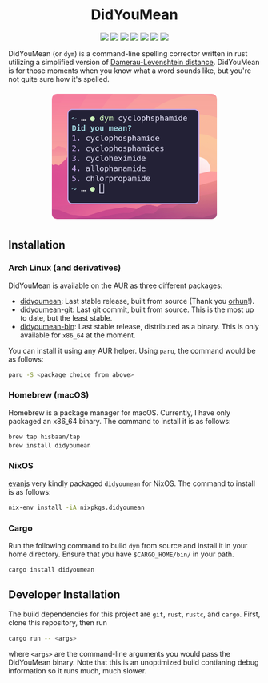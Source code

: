 <h1 align="center">DidYouMean</h1>

<p align="center">
    <a href="LICENSE"><img src="https://img.shields.io/badge/license-GPL3-13233a?style=for-the-badge" /></a>
    <a href="https://github.com/hisbaan/didyoumean/actions"><img src="https://img.shields.io/github/workflow/status/hisbaan/didyoumean/tests?style=for-the-badge" /></a>
    <a href="https://aur.archlinux.org/packages/didyoumean/"> <img src="https://img.shields.io/aur/version/didyoumean?color=1793d1&label=AUR&logo=arch-linux&style=for-the-badge" /></a>
    <a href="https://aur.archlinux.org/packages/didyoumean-bin/"> <img src="https://img.shields.io/aur/version/didyoumean-bin?color=1793d1&label=AUR-bin&logo=arch-linux&style=for-the-badge" /></a>
    <a href="https://github.com/NixOS/nixpkgs/tree/master/pkgs/tools/misc/didyoumean"><img src="https://img.shields.io/badge/dynamic/json?color=5277c3&label=NixOS&query=%24.name&url=https%3A%2F%2Fapi.github.com%2Frepos%2Fhisbaan%2Fdidyoumean%2Freleases%2Flatest&style=for-the-badge&logo=NixOS"/></a>
    <a href="https://github.com/hisbaan/homebrew-tap"><img src="https://img.shields.io/badge/dynamic/json?color=fbb040&label=Homebrew&query=%24.name&url=https%3A%2F%2Fapi.github.com%2Frepos%2Fhisbaan%2Fdidyoumean%2Freleases%2Flatest&style=for-the-badge&logo=Homebrew" /></a>
    <a href="https://lib.rs/crates/didyoumean"> <img src="https://img.shields.io/crates/v/didyoumean?color=red&label=crates.io/lib.rs&logo=Rust&style=for-the-badge&logoColor=red" /></a>
</p>

DidYouMean (or `dym`) is a command-line spelling corrector written in rust utilizing a simplified version of [Damerau-Levenshtein distance](https://en.wikipedia.org/wiki/Damerau-Levenshtein_distance). DidYouMean is for those moments when you know what a word sounds like, but you're not quite sure how it's spelled.

<p align="center">
    <img src="img/cyclophosphamide.png" height="250" style="border-radius: 10px; margin: 0.5em;"/>
</p>

## Installation

### Arch Linux (and derivatives)

DidYouMean is available on the AUR as three different packages:

- [didyoumean](https://aur.archlinux.org/packages/didyoumean): Last stable release, built from source (Thank you [orhun](https://github.com/orhun)!).
- [didyoumean-git](https://aur.archlinux.org/packages/didyoumean-git): Last git commit, built from source. This is the most up to date, but the least stable.
- [didyoumean-bin](https://aur.archlinux.org/packages/didyoumean-bin): Last stable release, distributed as a binary. This is only available for `x86_64` at the moment.

You can install it using any AUR helper. Using `paru`, the command would be as follows:

```sh
paru -S <package choice from above>
```

### Homebrew (macOS)

Homebrew is a package manager for macOS. Currently, I have only packaged an x86\_64 binary. The command to install it is as follows:

```sh
brew tap hisbaan/tap
brew install didyoumean
```

### NixOS

[evanjs](https://github.com/evanjs) very kindly packaged `didyoumean` for NixOS. The command to install is as follows:

```sh
nix-env install -iA nixpkgs.didyoumean
```

### Cargo

Run the following command to build `dym` from source and install it in your home directory. Ensure that you have `$CARGO_HOME/bin/` in your path.

```sh
cargo install didyoumean
```

## Developer Installation

The build dependencies for this project are `git`, `rust`, `rustc`, and `cargo`. First, clone this repository, then run

```sh
cargo run -- <args>
```

where `<args>` are the command-line arguments you would pass the DidYouMean binary. Note that this is an unoptimized build contianing debug information so it runs much, much slower.
